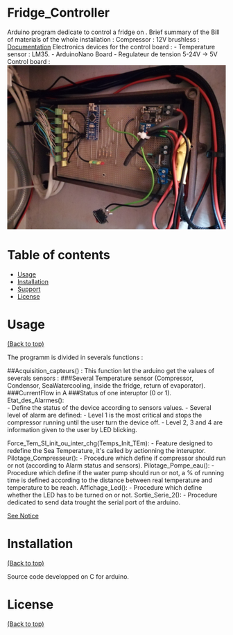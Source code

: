 # Fridge_Controller

  Arduino program dedicate to control a fridge on .
      Brief summary of the Bill of materials of the whole installation : 
		Compressor : 12V brushless : [Documentation](Pictures/2020_Doc_Compressor.pdf)
		Electronics devices for the control board : 
			- Temperature sensor : LM35.
			- ArduinoNano Board
			- Regulateur de tension 5-24V -> 5V
		Control board : ![image](Pictures/Control_Board.jpg)

# Table of contents

- [Usage](#usage)
- [Installation](#installation)
- [Support](#Support)
- [License](#license)


# Usage

[(Back to top)](#table-of-contents)

The programm is divided in severals functions :

##Acquisition_capteurs() : 
This function let the arduino get the values of severals sensors :
###Several Temperature sensor (Compressor, Condensor, SeaWatercooling, inside the fridge, return of evaporator).
###CurrentFlow in A
###Status of one interuptor (0 or 1).
  Etat_des_Alarmes():  
		- Define the status of the device according to sensors values.
		- Several level of alarm are defined:
			- Level 1 is the most critical and stops the compressor running until the user turn the device off.
			- Level 2, 3 and 4 are information given to the user by LED blicking.

  Force_Tem_SI_init_ou_inter_chg(Temps_Init_TEm):
		-  Feature designed to redefine the Sea Temperature, it's called by actionning the interuptor.
  Pilotage_Compresseur():
		-  Procedure which define if compressor should run or not (according to Alarm status and sensors).
  Pilotage_Pompe_eau():
		-  Procedure which define if the water pump should run or not, a % of running time is defined according to the 			   distance between real temperature and temperature to be reach.
  Affichage_Led():
		- Procedure which define whether the LED has to be turned on or not. 
  Sortie_Serie_2():
		-  Procedure dedicated to send data trought the serial port of the arduino.


 [See Notice](Pictures/Notice.pdf)	

# Installation

[(Back to top)](#table-of-contents)
  
  Source code developped on C for arduino.


# License

[(Back to top)](#table-of-contents)
	
